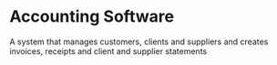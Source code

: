 # Accounting Software
A system that manages customers, clients and suppliers and creates invoices, receipts and client and supplier statements
